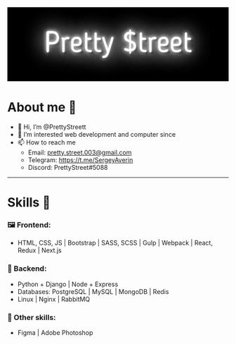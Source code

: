 <img src="https://github.com/PrettyStreett/PrettyStreett/blob/main/PrettyStreet.gif"/>

# About me 📝
- 👋 Hi, I’m @PrettyStreett
- 👀 I’m interested web development and computer since
- 📫 How to reach me 
  * Email: pretty.street.003@gmail.com
  * Telegram: https://t.me/SergeyAverin
  * Discord: PrettyStreet#5088

********* 
# Skills 💪
### 🖼️ Frontend:
* HTML, CSS, JS | Bootstrap | SASS, SCSS | Gulp | Webpack | React, Redux | Next.js
### 🔌 Backend:
  * Python + Django | Node + Express
  * Databases: PostgreSQL | MySQL | MongoDB | Redis
  * Linux | Nginx | RabbitMQ
### 💩 Other skills:
* Figma | Adobe Photoshop
  
<!---
PrettyStreett/PrettyStreett is a ✨ special ✨ repository because its `README.md` (this file) appears on your GitHub profile.
You can click the Preview link to take a look at your changes.
--->
